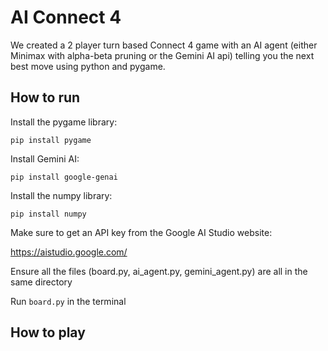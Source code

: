 # AI Connect 4
We created a 2 player turn based Connect 4 game with an AI agent (either Minimax with alpha-beta pruning or the Gemini AI api) telling you the next best move using python and pygame.

## How to run
Install the pygame library:
```plaintext
pip install pygame
```

Install Gemini AI:
```plaintext
pip install google-genai
```

Install the numpy library:
```plaintext
pip install numpy
```

Make sure to get an API key from the Google AI Studio website:

https://aistudio.google.com/

Ensure all the files (board.py, ai_agent.py, gemini_agent.py) are all in the same directory

Run ```board.py``` in the terminal

## How to play
